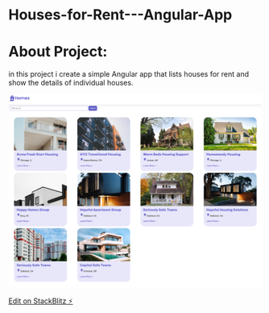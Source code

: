 # Houses-for-Rent---Angular-App

# About Project:

in this project i create a simple Angular app that lists houses for rent and show the details of individual houses.

![homes app landing page](src/pic/homes-app-landing-page.png)

[Edit on StackBlitz ⚡️](https://stackblitz.com/edit/angular-zjg2rm)
